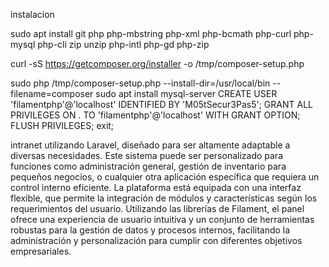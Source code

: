 instalacion 

sudo apt install git php php-mbstring php-xml php-bcmath php-curl php-mysql php-cli zip unzip php-intl php-gd php-zip



curl -sS https://getcomposer.org/installer -o /tmp/composer-setup.php

sudo php /tmp/composer-setup.php --install-dir=/usr/local/bin --filename=composer
sudo apt install mysql-server
CREATE USER 'filamentphp'@'localhost' IDENTIFIED BY 'M05tSecur3Pas5';
GRANT ALL PRIVILEGES ON *.* TO 'filamentphp'@'localhost' WITH GRANT OPTION;
FLUSH PRIVILEGES;
exit;
 
 intranet utilizando Laravel, diseñado para ser altamente adaptable a diversas necesidades. Este sistema puede ser personalizado para funciones como administración general, gestión de inventario para pequeños negocios, o cualquier otra aplicación específica que requiera un control interno eficiente. La plataforma está equipada con una interfaz flexible, que permite la integración de módulos y características según los requerimientos del usuario. Utilizando las librerías de Filament, el panel ofrece una experiencia de usuario intuitiva y un conjunto de herramientas robustas para la gestión de datos y procesos internos, facilitando la administración y personalización para cumplir con diferentes objetivos empresariales.
